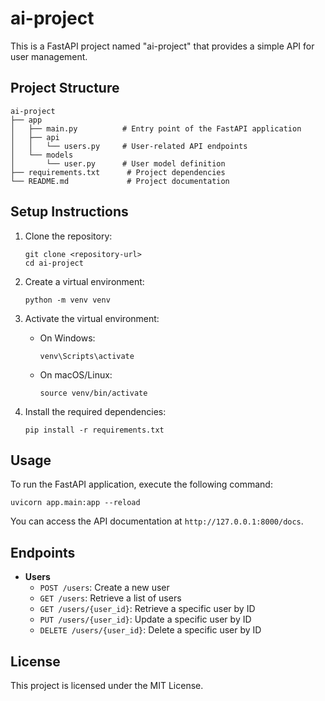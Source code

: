 # ai-project

This is a FastAPI project named "ai-project" that provides a simple API for user management.

## Project Structure

```
ai-project
├── app
│   ├── main.py          # Entry point of the FastAPI application
│   ├── api
│   │   └── users.py     # User-related API endpoints
│   └── models
│       └── user.py      # User model definition
├── requirements.txt      # Project dependencies
└── README.md             # Project documentation
```

## Setup Instructions

1. Clone the repository:
   ```
   git clone <repository-url>
   cd ai-project
   ```

2. Create a virtual environment:
   ```
   python -m venv venv
   ```

3. Activate the virtual environment:
   - On Windows:
     ```
     venv\Scripts\activate
     ```
   - On macOS/Linux:
     ```
     source venv/bin/activate
     ```

4. Install the required dependencies:
   ```
   pip install -r requirements.txt
   ```

## Usage

To run the FastAPI application, execute the following command:

```
uvicorn app.main:app --reload
```

You can access the API documentation at `http://127.0.0.1:8000/docs`.

## Endpoints

- **Users**
  - `POST /users`: Create a new user
  - `GET /users`: Retrieve a list of users
  - `GET /users/{user_id}`: Retrieve a specific user by ID
  - `PUT /users/{user_id}`: Update a specific user by ID
  - `DELETE /users/{user_id}`: Delete a specific user by ID

## License

This project is licensed under the MIT License.